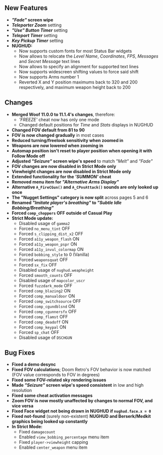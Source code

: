 ## New Features

- **_"Fade"_ screen wipe**
- _**Teleporter Zoom**_ setting
- _**"Use" Button Timer**_ setting
- _**Teleport Timer**_ setting
- _**Key Pickup Timer**_ setting
- **NUGHUD:**
  - Now supports custom fonts for most Status Bar widgets
  - Now allows to relocate the _Level Name_, _Coordinates_, _FPS_, _Messages_ and _Secret Message_ text lines
  - Now allows to specify an alignment for supported text lines
  - Now supports widescreen shifting values to force said shift
  - Now supports Arms number 1
  - Reverted X and Y position maximums back to 320 and 200 respectively, and maximum weapon height back to 200

## Changes

- **Merged Woof 11.0.0 to 11.1.4's changes**, therefore:
  - _'FREEZE'_ cheat now has only one mode
  - Changed default positions for _Time_ and _Stats_ displays in NUGHUD
- **Changed FOV default from 81 to 90**
- **FOV is now changed gradually** in most cases
- **Reduced turning/freelook sensitivity when zoomed in**
- **Weapons are now lowered when zooming in**
- **Automap position isn't reset to player position when opening it with Follow Mode off**
- **Adjusted _"Seizure"_ screen wipe's speed** to match _"Melt"_ and _"Fade"_
- **FOV changes are now disabled in Strict Mode only**
- **Viewheight changes are now disabled in Strict Mode only**
- **Extended functionality for the _'SUMMON'_ cheat**
- **Removed menu item for _"Alternative Arms Display"_**
- **Alternative `A_FireCGun()` and `A_CPosAttack()` sounds are only looked up once**
- **The "Nugget Settings" category is now split** across pages 5 and 6
- **Renamed _"Imitate player's breathing"_ to _"Subtle Idle Bobbing/Breathing"_**
- **Forced `comp_choppers` OFF outside of Casual Play**
- **Strict Mode update:**
  - Disabled usage of `gamma2`
  - Forced `no_menu_tint` OFF
  - Forced `s_clipping_dist_x2` OFF
  - Forced `a11y_weapon_flash` ON
  - Forced `a11y_weapon_pspr` ON
  - Forced `a11y_invul_colormap` ON
  - Forced `bobbing_style` to 0 (Vanilla)
  - Forced `weaponsquat` OFF
  - Forced `sx_fix` OFF
  - Disabled usage of `nughud.weapheight`
  - Forced `smooth_counts` OFF
  - Disabled usage of `mapcolor_uscr`
  - Forced `fuzzdark_mode` OFF
  - Forced `comp_blazing2` ON
  - Forced `comp_manualdoor` ON
  - Forced `comp_switchsource` OFF
  - Forced `comp_cgundblsnd` ON
  - Forced `comp_cgunnersfx` OFF
  - Forced `comp_flamst` OFF
  - Forced `comp_deadoff` ON
  - Forced `comp_keypal` ON
  - Forced `sp_chat` OFF
  - Disabled usage of `DSCHGUN`

## Bug Fixes

- **Fixed a demo desync**
- **Fixed FOV calculations**; Doom Retro's FOV behavior is now matched (FOV value corresponds to FOV in degrees)
- **Fixed some FOV-related sky rendering issues**
- **Made _"Seizure"_ screen wipe's speed consistent** in low and high resolution
- **Fixed some cheat activation messages**
- **Zoom FOV is now mostly unaffected by changes to normal FOV, and vice versa**
- **Fixed Face widget not being drawn in NUGHUD if `nughud.face.x = 0`**
- **Fixed not-found** (surely non-existent) **NUGHUD and Berserk/Medkit graphics being looked up constantly**
- **In Strict Mode:**
  - Fixed `damagecount`
  - Enabled `view_bobbing_percentage` menu item
  - Fixed `player->viewheight` capping
  - Enabled `center_weapon` menu item
